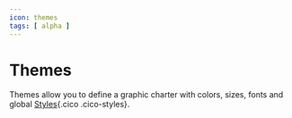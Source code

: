 ```yaml
---
icon: themes
tags: [ alpha ]
---
```

# Themes

Themes allow you to define a graphic charter with colors, sizes, fonts and global [Styles](/concepts/interfaces/styles/){.cico .cico-styles}.
